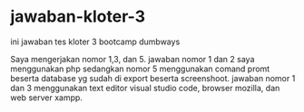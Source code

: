 # jawaban-kloter-3
ini jawaban tes kloter 3 bootcamp dumbways


Saya mengerjakan nomor 1,3, dan 5. jawaban nomor 1 dan 2 saya menggunakan php sedangkan nomor 5 menggunakan comand promt beserta database yg sudah di export beserta screenshoot. jawaban nomor 1 dan 3 menggunakan text editor visual studio code, browser mozilla, dan web server xampp.
